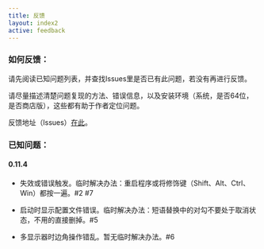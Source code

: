 ```yaml
---
title: 反馈
layout: index2
active: feedback
---
```


### 如何反馈：

请先阅读已知问题列表，并查找Issues里是否已有此问题，若没有再进行反馈。

请尽量描述清楚问题复现的方法、错误信息，以及安装环境（系统，是否64位，是否商店版），这些都有助于作者定位问题。

反馈地址（Issues）<a href="https://github.com/OneQuick/OneQuick.net/issues" target="_blank">在此</a>。


### 已知问题：

#### 0.11.4

- 失效或错误触发。临时解决办法：重启程序或将修饰键（Shift、Alt、Ctrl、Win）都按一遍。#2 #7

- 启动时显示配置文件错误。临时解决办法：短语替换中的对勾不要处于取消状态，不用的直接删掉。#5

- 多显示器时边角操作错乱。暂无临时解决办法。#6
